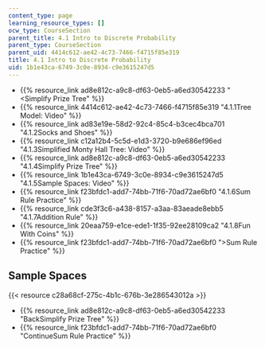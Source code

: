 ```yaml
---
content_type: page
learning_resource_types: []
ocw_type: CourseSection
parent_title: 4.1 Intro to Discrete Probability
parent_type: CourseSection
parent_uid: 4414c612-ae42-4c73-7466-f4715f85e319
title: 4.1 Intro to Discrete Probability
uid: 1b1e43ca-6749-3c0e-8934-c9e3615247d5
---
```


*   {{% resource_link ad8e812c-a9c8-df63-0eb5-a6ed30542233 "\<Simplify Prize Tree" %}}
*   {{% resource_link 4414c612-ae42-4c73-7466-f4715f85e319 "4.1.1Tree Model: Video" %}}
*   {{% resource_link ad83e19e-58d2-92c4-85c4-b3cec4bca701 "4.1.2Socks and Shoes" %}}
*   {{% resource_link c12a12b4-5c5d-e1d3-3720-b9e686ef96ed "4.1.3Simplified Monty Hall Tree: Video" %}}
*   {{% resource_link ad8e812c-a9c8-df63-0eb5-a6ed30542233 "4.1.4Simplify Prize Tree" %}}
*   {{% resource_link 1b1e43ca-6749-3c0e-8934-c9e3615247d5 "4.1.5Sample Spaces: Video" %}}
*   {{% resource_link f23bfdc1-add7-74bb-71f6-70ad72ae6bf0 "4.1.6Sum Rule Practice" %}}
*   {{% resource_link cde3f3c6-a438-8157-a3aa-83aeade8ebb5 "4.1.7Addition Rule" %}}
*   {{% resource_link 20eaa759-e1ce-ede1-1f35-92ee28109ca2 "4.1.8Fun With Coins" %}}
*   {{% resource_link f23bfdc1-add7-74bb-71f6-70ad72ae6bf0 "\>Sum Rule Practice" %}}

Sample Spaces
-------------

{{< resource c28a68cf-275c-4b1c-676b-3e286543012a >}}

*   {{% resource_link ad8e812c-a9c8-df63-0eb5-a6ed30542233 "BackSimplify Prize Tree" %}}
*   {{% resource_link f23bfdc1-add7-74bb-71f6-70ad72ae6bf0 "ContinueSum Rule Practice" %}}
